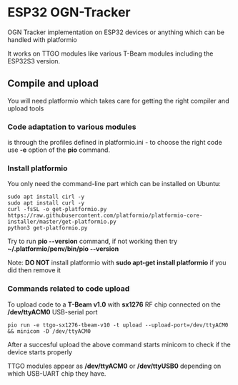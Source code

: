 # ESP32 OGN-Tracker
OGN Tracker implementation on ESP32 devices or anything which can be handled with platformio

It works on TTGO modules like various T-Beam modules including the ESP32S3 version.

## Compile and upload
You will need platformio which takes care for getting the right compiler and upload tools

### Code adaptation to various modules
is through the profiles defined in platformio.ini - to choose the right code use **-e** option of the **pio** command.

### Install platformio
You only need the command-line part which can be installed on Ubuntu:
```
sudo apt install cirl -y
sudo apt install curl -y
curl -fsSL -o get-platformio.py https://raw.githubusercontent.com/platformio/platformio-core-installer/master/get-platformio.py
python3 get-platformio.py
```
Try to run **pio --version** command, if not working then try **~/.platformio/penv/bin/pio --version**

Note: **DO NOT** install platformio with **sudo apt-get install platformio** if you did then remove it

### Commands related to code upload
To upload code to a **T-Beam v1.0** with **sx1276** RF chip connected on the **/dev/ttyACM0** USB-serial port
```
pio run -e ttgo-sx1276-tbeam-v10 -t upload --upload-port=/dev/ttyACM0 && minicom -D /dev/ttyACM0
```
After a succesful upload the above command starts minicom to check if the device starts properly

TTGO modules appear as **/dev/ttyACM0** or **/dev/ttyUSB0** depending on which USB-UART chip they have.

